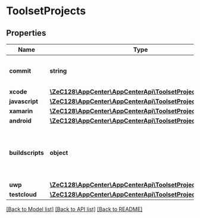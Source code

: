 # ToolsetProjects

## Properties
Name | Type | Description | Notes
------------ | ------------- | ------------- | -------------
**commit** | **string** | The commit hash of the analyzed commit | [optional] 
**xcode** | [**\ZeC128\AppCenter\AppCenterApi\ToolsetProjectsXcode**](ToolsetProjectsXcode.md) |  | [optional] 
**javascript** | [**\ZeC128\AppCenter\AppCenterApi\ToolsetProjectsJavascript**](ToolsetProjectsJavascript.md) |  | [optional] 
**xamarin** | [**\ZeC128\AppCenter\AppCenterApi\ToolsetProjectsXamarin**](ToolsetProjectsXamarin.md) |  | [optional] 
**android** | [**\ZeC128\AppCenter\AppCenterApi\ToolsetProjectsAndroid**](ToolsetProjectsAndroid.md) |  | [optional] 
**buildscripts** | **object** | A collection of detected pre/post buildscripts for current platform toolset | [optional] 
**uwp** | [**\ZeC128\AppCenter\AppCenterApi\ToolsetProjectsUwp**](ToolsetProjectsUwp.md) |  | [optional] 
**testcloud** | [**\ZeC128\AppCenter\AppCenterApi\ToolsetProjectsTestcloud**](ToolsetProjectsTestcloud.md) |  | [optional] 

[[Back to Model list]](../README.md#documentation-for-models) [[Back to API list]](../README.md#documentation-for-api-endpoints) [[Back to README]](../README.md)


